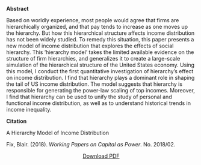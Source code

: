 <b>Abstract</b>

Based on worldly experience, most people would agree that firms are hierarchically organized, and that pay tends to increase as one moves up the hierarchy. But how this hierarchical structure affects income distribution has not been widely studied. To remedy this situation, this paper presents a new model of income distribution that explores the effects of social hierarchy. This ‘hierarchy model’ takes the limited available evidence on the structure of firm hierarchies, and generalizes it to create a large-scale simulation of the hierarchical structure of the United States economy. Using this model, I conduct the first quantitative investigation of hierarchy’s effect on income distribution. I find that hierarchy plays a dominant role in shaping the tail of US income distribution. The model suggests that hierarchy is responsible for generating the power-law scaling of top incomes. Moreover, I find that hierarchy can be used to unify the study of personal and functional income distribution, as well as to understand historical trends in income inequality.

<b>Citation</b>

A Hierarchy Model of Income Distribution

Fix, Blair. (2018). <i>Working Papers on Capital as Power</i>. No. 2018/02. 


<div style="text-align:center">
<a href="https://bnarchives.yorku.ca/540/2/20180400_fix_a_hierarchy_model_of_income_distribution_wpcasp.pdf">Download PDF</a>
</div>


